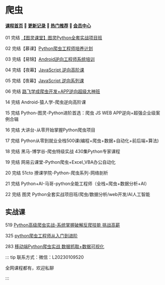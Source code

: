 # 爬虫

#### [**课程首页**](../../README.md) 💖 [**更新记录**](./gxjl-2024.md) 💖 [**热门推荐**](./rmtj.md) 💖 [**会员中心**](./vip.md)

01 完结 [【图灵课堂】图灵Python全套实战项目班](https://appssry6rs71641.h5.xiaoeknow.com/v1/goods/goods_detail/p_628ef20ee4b0cedf38b6e660?product_id=p_628ef20ee4b0cedf38b6e660)

02 完结【慕课】[Python爬虫工程师培养计划](https://coding.imooc.com/learningpath/route?pathId=23)

03 完结【易锦】[Android逆向工程师系统培训](https://ke.yijincc.com/coursep-66.htm)

04 完结【夜幕】[JavaScript 逆向高阶课](https://apppit6dcs05916.pc.xiaoe-tech.com/detail/p_5e8c273a6be10_BXiUDWQP/6)

05 完结【夜幕】[JavaScript 逆向系列课](https://apppit6dcs05916.pc.xiaoe-tech.com/detail/p_5d9eb71212cbe_Ckzdcjsp/6)

06 完结 [路飞学成爬虫开发+APP逆向超级大神班](https://www.luffycity.com/employment-course/29/chapter)

14 完结 Android-猿人学-爬虫逆向高阶课

15 完结 Python-图灵-Python进阶首选：爬虫 JS WEB APP逆向+超强企业级案例合辑

16 完结 大讲台-从零开始掌握Python爬虫项目

17 完结 Python从零到就业全栈500课(编程+爬虫+数据+自动化+前后端+算法)

18 完结 黑马-博学谷-爬虫特级实战 430集Python专家课程

19 完结 网易云课堂-Python爬虫+Excel_VBA办公自动化

20 完结 51cto 撩课学院-Python-爬虫系列-网络剖析

21 完结 Python+AI-马哥-python全能工程师（全栈+爬虫+数据分析+AI）

22 完结 图灵 Python全套实战项目班/爬虫/数据分析/web开发/AI人工智能

## 实战课

519 [Python高级爬虫实战-系统掌握破解反爬技能 挑战高薪](https://coding.imooc.com/class/519.html)

325 [python爬虫工程师从入门到进阶](https://coding.imooc.com/class/325.html)

283 [移动端Python爬虫实战 数据抓取+数据可视化](https://coding.imooc.com/class/283.html)

::: tip
联系方式：微信：L20230109520

全网课程都有，欢迎私聊

 

:::